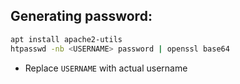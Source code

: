 ## Generating password:
```sh
apt install apache2-utils
htpasswd -nb <USERNAME> password | openssl base64
```

- Replace `USERNAME` with actual username